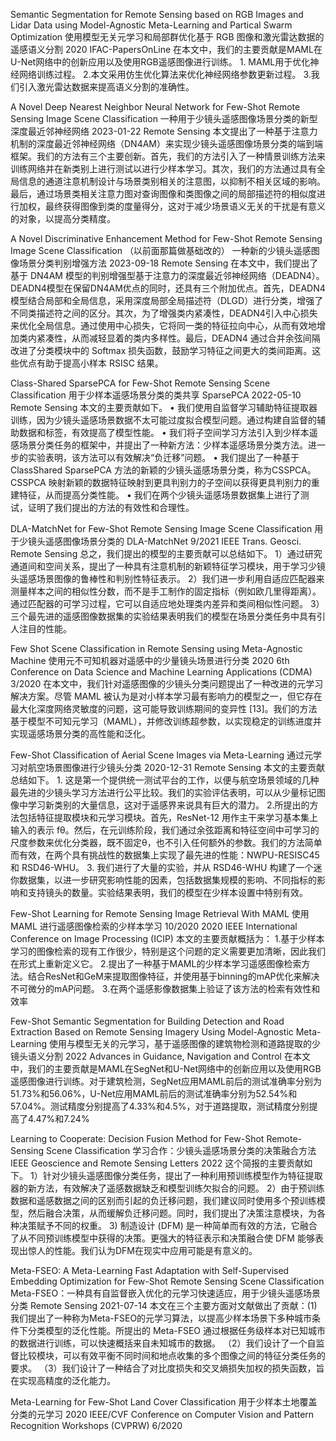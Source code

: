 Semantic Segmentation for Remote Sensing based on RGB Images and Lidar Data using Model-Agnostic Meta-Learning and Partical Swarm Optimization
使用模型无关元学习和局部群优化基于 RGB 图像和激光雷达数据的遥感语义分割
2020
IFAC-PapersOnLine
在本文中，我们的主要贡献是MAML在U-Net网络中的创新应用以及使用RGB遥感图像进行训练。 1. MAML用于优化神经网络训练过程。 2.本文采用仿生优化算法来优化神经网络参数更新过程。 3.我们引入激光雷达数据来提高语义分割的准确性。

A Novel Deep Nearest Neighbor Neural Network for Few-Shot Remote Sensing Image Scene Classification
一种用于少镜头遥感图像场景分类的新型深度最近邻神经网络
2023-01-22
Remote Sensing
本文提出了一种基于注意力机制的深度最近邻神经网络（DN4AM）来实现少镜头遥感图像场景分类的端到端框架。我们的方法有三个主要创新。首先，我们的方法引入了一种情景训练方法来训练网络并在新类别上进行测试以进行少样本学习。其次，我们的方法通过具有全局信息的通道注意机制设计与场景类别相关的注意图，以抑制不相关区域的影响。最后，通过场景类相关注意力图对查询图像和类图像之间的局部描述符的相似度进行加权，最终获得图像到类的度量得分，这对于减少场景语义无关的干扰是有意义的对象，以提高分类精度。

A Novel Discriminative Enhancement Method for Few-Shot Remote Sensing Image Scene Classification （以前面那篇做基础改的）
一种新的少镜头遥感图像场景分类判别增强方法
2023-09-18
Remote Sensing 
在本文中，我们提出了基于 DN4AM 模型的判别增强型基于注意力的深度最近邻神经网络（DEADN4）。 DEADN4模型在保留DN4AM优点的同时，还具有三个附加优点。首先，DEADN4模型结合局部和全局信息，采用深度局部全局描述符（DLGD）进行分类，增强了不同类描述符之间的区分。其次，为了增强类内紧凑性，DEADN4引入中心损失来优化全局信息。通过使用中心损失，它将同一类的特征拉向中心，从而有效地增加类内紧凑性，从而减轻显着的类内多样性。最后，DEADN4 通过合并余弦间隔改进了分类模块中的 Softmax 损失函数，鼓励学习特征之间更大的类间距离。这些优点有助于提高小样本 RSISC 结果。

Class-Shared SparsePCA for Few-Shot Remote Sensing Scene Classification 
用于少样本遥感场景分类的类共享 SparsePCA 
2022-05-10 
Remote Sensing 
本文的主要贡献如下。 • 我们使用自监督学习辅助特征提取器训练，因为少镜头遥感场景数据不太可能过度拟合模型问题。通过构建自监督的辅助数据和标签，有效提高了模型性能。 • 我们将子空间学习方法引入到少样本遥感场景分类任务的框架中，并提出了一种新方法：少样本遥感场景分类方法。进一步的实验表明，该方法可以有效解决“负迁移”问题。 • 我们提出了一种基于ClassShared SparsePCA 方法的新颖的少镜头遥感场景分类，称为CSSPCA。 CSSPCA 映射新颖的数据特征映射到更具判别力的子空间以获得更具判别力的重建特征，从而提高分类性能。 • 我们在两个少镜头遥感场景数据集上进行了测试，证明了我们提出的方法的有效性和合理性。

DLA-MatchNet for Few-Shot Remote Sensing Image Scene Classification 
用于少镜头遥感图像场景分类的 
DLA-MatchNet 
9/2021 
IEEE Trans. Geosci. Remote Sensing 
总之，我们提出的模型的主要贡献可以总结如下。 1）通过研究通道间和空间关系，提出了一种具有注意机制的新颖特征学习模块，用于学习少镜头遥感场景图像的鲁棒性和判别性特征表示。 2）我们进一步利用自适应匹配器来测量样本之间的相似性分数，而不是手工制作的固定指标（例如欧几里得距离）。通过匹配器的可学习过程，它可以自适应地处理类内差异和类间相似性问题。 3）三个最先进的遥感图像数据集的实验结果表明我们的模型在场景分类任务中具有引人注目的性能。

Few Shot Scene Classification in Remote Sensing using Meta-Agnostic Machine 
使用元不可知机器对遥感中的少量镜头场景进行分类 
2020 6th Conference on Data Science and Machine Learning Applications (CDMA) 
3/2020 
在本文中，我们针对遥感图像的少镜头分类问题提出了一种改进的元学习解决方案。尽管 MAML 被认为是对小样本学习最有影响力的模型之一，但它存在最大化深度网络灵敏度的问题，这可能导致训练期间的变异性 [13]。我们的方法基于模型不可知元学习（MAML），并修改训练超参数，以实现稳定的训练进度并实现遥感场景分类的高性能和泛化。

Few-Shot Classification of Aerial Scene Images via Meta-Learning 
通过元学习对航空场景图像进行少镜头分类 
2020-12-31 
Remote Sensing 
本文的主要贡献总结如下。 1. 这是第一个提供统一测试平台的工作，以便与航空场景领域的几种最先进的少镜头学习方法进行公平比较。我们的实验评估表明，可以从少量标记图像中学习新类别的大量信息，这对于遥感界来说具有巨大的潜力。 2.所提出的方法包括特征提取模块和元学习模块。首先，ResNet-12 用作主干来学习基本集上输入的表示 fθ。然后，在元训练阶段，我们通过余弦距离和特征空间中可学习的尺度参数来优化分类器，既不固定θ，也不引入任何额外的参数。我们的方法简单而有效，在两个具有挑战性的数据集上实现了最先进的性能：NWPU-RESISC45 和 RSD46-WHU。 3. 我们进行了大量的实验，并从 RSD46-WHU 构建了一个迷你数据集，以进一步研究影响性能的因素，包括数据集规模的影响、不同指标的影响和支持镜头的数量。实验结果表明，我们的模型在少样本设置中特别有效。

Few-Shot Learning for Remote Sensing Image Retrieval With MAML
使用 MAML 进行遥感图像检索的少样本学习
10/2020
2020 IEEE International Conference on Image Processing (ICIP)
本文的主要贡献概括为： 1.基于少样本学习的图像检索的现有工作很少，特别是这个问题的定义需要更加清晰，因此我们在形式上重新定义它。 2.提出了一种基于MAML的少样本学习遥感图像检索方法。结合ResNet和GeM来提取图像特征，并使用基于binning的mAP优化来解决不可微分的mAP问题。 3.在两个遥感影像数据集上验证了该方法的检索有效性和效率

Few-Shot Semantic Segmentation for Building Detection and Road Extraction Based on Remote Sensing Imagery Using Model-Agnostic Meta-Learning
使用与模型无关的元学习，基于遥感图像的建筑物检测和道路提取的少镜头语义分割
2022
Advances in Guidance, Navigation and Control
在本文中，我们的主要贡献是MAML在SegNet和U-Net网络中的创新应用以及使用RGB遥感图像进行训练。对于建筑检测，SegNet应用MAML前后的测试准确率分别为51.73%和56.06%，U-Net应用MAML前后的测试准确率分别为52.54%和57.04%。测试精度分别提高了4.33%和4.5%，对于道路提取，测试精度分别提高了4.47%和7.24%

Learning to Cooperate: Decision Fusion Method for Few-Shot Remote-Sensing Scene Classification
学习合作：少镜头遥感场景分类的决策融合方法
IEEE Geoscience and Remote Sensing Letters
2022
这个简报的主要贡献如下。 1）针对少镜头遥感图像分类任务，提出了一种利用预训练模型作为特征提取器的新方法，有效解决了遥感数据缺乏和模型训练欠拟合的问题。 2）由于预训练数据和遥感数据之间的区别而引起的负迁移问题，我们建议同时使用多个预训练模型，然后融合决策，从而缓解负迁移问题。同时，我们提出了决策注意模块，为各种决策赋予不同的权重。 3) 制造设计 (DFM) 是一种简单而有效的方法，它融合了从不同预训练模型中获得的决策。更强大的特征表示和决策融合使 DFM 能够表现出惊人的性能。我们认为DFM在现实中应用可能是有意义的。

Meta-FSEO: A Meta-Learning Fast Adaptation with Self-Supervised Embedding Optimization for Few-Shot Remote Sensing Scene Classification
Meta-FSEO：一种具有自监督嵌入优化的元学习快速适应，用于少镜头遥感场景分类
Remote Sensing
2021-07-14
本文在三个主要方面对文献做出了贡献：(1)我们提出了一种称为Meta-FSEO的元学习算法，以提高少样本场景下多种城市条件下分类模型的泛化性能。所提出的 Meta-FSEO 通过根据任务级样本对已知城市的数据进行训练，可以快速概括来自未知城市的数据。 （2）我们设计了一个自监督比较模块，可以有效平衡不同时间和地点收集的多个图像之间的特征分类任务的要求。 （3）我们设计了一种结合了对比度损失和交叉熵损失加权的损失函数，旨在实现高精度的泛化能力。

Meta-Learning for Few-Shot Land Cover Classification
用于少样本土地覆盖分类的元学习
2020 IEEE/CVF Conference on Computer Vision and Pattern Recognition Workshops (CVPRW)
6/2020

